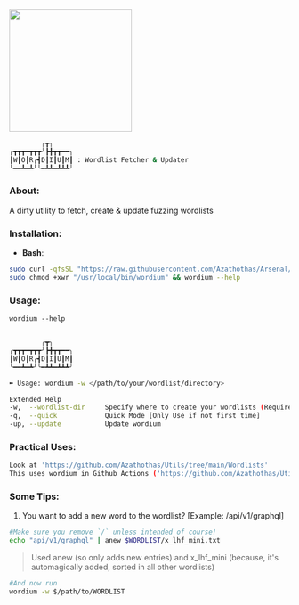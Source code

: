 <img src="https://user-images.githubusercontent.com/58171889/232502216-cff949a2-aa18-4d6e-bc74-674ab6deaff1.gif" width="220" height="220">

```bash
        ╭┳╮
╭┳┳┳━┳┳┳╯┣╋┳┳━━╮
┃W┃O┃R╭┫D┃I┃U┃M┃ : Wordlist Fetcher & Updater
╰━━┻━┻╯╰━┻┻━┻┻┻╯
```
### About:
A dirty utility to fetch, create & update fuzzing wordlists

### **Installation**:
 - **Bash**: 
```bash
sudo curl -qfsSL "https://raw.githubusercontent.com/Azathothas/Arsenal/main/wordium/wordium.sh" -o /usr/local/bin/wordium ;\
sudo chmod +xwr "/usr/local/bin/wordium" && wordium --help
``` 
### Usage:
`wordium --help`
```bash

        ╭┳╮
╭┳┳┳━┳┳┳╯┣╋┳┳━━╮
┃W┃O┃R╭┫D┃I┃U┃M┃
╰━━┻━┻╯╰━┻┻━┻┻┻╯

➼ Usage: wordium -w </path/to/your/wordlist/directory> 

Extended Help
-w,  --wordlist-dir     Specify where to create your wordlists (Required, else specify as $WORDLIST in $ENV:VAR)
-q,  --quick            Quick Mode [Only Use if not first time]
-up, --update           Update wordium
```
### Practical Uses:
```bash
Look at 'https://github.com/Azathothas/Utils/tree/main/Wordlists'
This uses wordium in Github Actions ('https://github.com/Azathothas/Utils/blob/main/.github/workflows/fetch_update_wordlists.yaml') to fetch the latest lists every 12 hrs
```
### Some Tips:
1. You want to add a new word to the wordlist? [Example: /api/v1/graphql]
```bash
#Make sure you remove `/` unless intended of course!
echo "api/v1/graphql" | anew $WORDLIST/x_lhf_mini.txt
```
> Used anew (so only adds new entries) and x_lhf_mini (because, it's automagically added, sorted in all other wordlists)
```bash
#And now run
wordium -w $/path/to/WORDLIST
```
